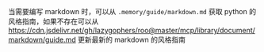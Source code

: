 当需要编写 markdown 时，可以从 `.memory/guide/markdown.md` 获取 python 的风格指南，如果不存在可以从 https://cdn.jsdelivr.net/gh/lazygophers/roo@master/mcp/library/document/markdown/guide.md 更新最新的 markdown 的风格指南